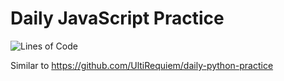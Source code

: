 # Daily JavaScript Practice

![Lines of Code](https://img.shields.io/tokei/lines/github.com/UltiRequiem/daily-js-practice?color=blue&label=Total%20Lines)

Similar to https://github.com/UltiRequiem/daily-python-practice
